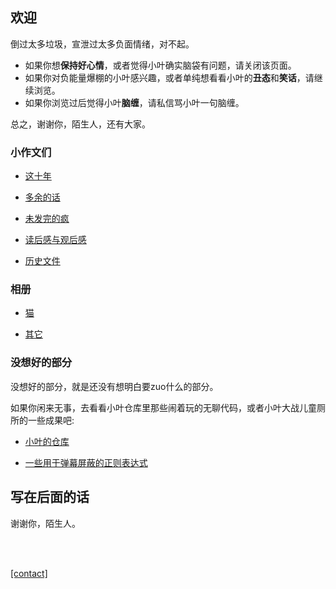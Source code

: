 ## 欢迎

倒过太多垃圾，宣泄过太多负面情绪，对不起。

- 如果你想**保持好心情**，或者觉得小叶确实脑袋有问题，请关闭该页面。
- 如果你对负能量爆棚的小叶感兴趣，或者单纯想看看小叶的**丑态**和**笑话**，请继续浏览。
- 如果你浏览过后觉得小叶**脑缠**，请私信骂小叶一句脑缠。

总之，谢谢你，陌生人，还有大家。

### 小作文们

- [这十年](sites/proses/这十年.md)

- [多余的话](sites/proses/多余的话.md)

- [未发完的疯](sites/proses/未发完的疯.md)

- [读后感与观后感](sites/proses/读后感与观后感.md)

- [历史文件](sites/proses/历史文件.md)

### 相册

- [猫](404.md)

- [其它](404.md)

### 没想好的部分

没想好的部分，就是还没有想明白要zuo什么的部分。

如果你闲来无事，去看看小叶仓库里那些闹着玩的无聊代码，或者小叶大战儿童厕所的一些成果吧:

- [小叶的仓库](https://github.com/Lingxuan-Ye?tab=repositories)

- [一些用于弹幕屏蔽的正则表达式](resources/undecided/一些用于弹幕屏蔽的正则表达式.md)

## 写在后面的话

谢谢你，陌生人。

<br>

<br>

[[contact]](resources/contact/contact.md)
